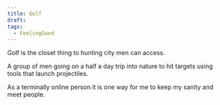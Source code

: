 ```yaml
---
title: Golf
draft: 
tags:
  - FeelingGood
---
```

Golf is the closet thing to hunting city men can access. 

A group of men going on a half a day trip into nature to hit targets using tools that launch projectiles. 

As a terminally online person it is one way for me to keep my sanity and meet people.
